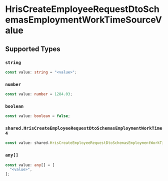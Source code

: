 # HrisCreateEmployeeRequestDtoSchemasEmploymentWorkTimeSourceValue


## Supported Types

### `string`

```typescript
const value: string = "<value>";
```

### `number`

```typescript
const value: number = 1284.03;
```

### `boolean`

```typescript
const value: boolean = false;
```

### `shared.HrisCreateEmployeeRequestDtoSchemasEmploymentWorkTime4`

```typescript
const value: shared.HrisCreateEmployeeRequestDtoSchemasEmploymentWorkTime4 = {};
```

### `any[]`

```typescript
const value: any[] = [
  "<value>",
];
```

